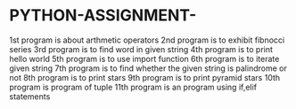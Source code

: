 # PYTHON-ASSIGNMENT-
1st program is about arthmetic operators
2nd program is to exhibit fibnocci series
3rd program is to find word in given string
4th program is to print hello world
5th program is to use import function
6th program is to iterate given string
7th program is to find whether the given string is palindrome or not
8th program is to print stars
9th program is to print pyramid stars
10th program is program of tuple
11th program is an program using if,elif statements

